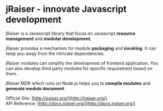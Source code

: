 jRaiser - innovate Javascript development
=========================================

jRaiser is a Javascript library that focus on Javascript **resource management** and **modular development**.

jRaiser provides a mechanism for module **packaging** and **invoking**. It can keep you away from the intricate dependencies.

jRaiser modules can simplify the development of frontend application. You can also develop third party modules for specific requirement based on them. 

jRaiser MDK which runs on Node.js helps you to **compile modules** and **generate module document**.

Official Site: [http://jraiser.org/](http://jraiser.org/)  
API Reference: [http://docs.jraiser.org/](http://docs.jraiser.org/)
